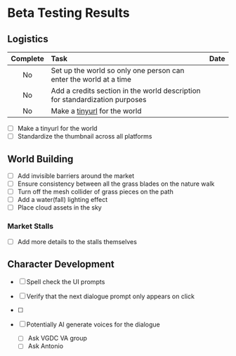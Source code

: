 # Beta Testing Results
## Logistics
| Complete | Task | Date
| :----: | :---- | ----- |
| No | Set up the world so only one person can enter the world at a time | |
| No | Add a credits section in the world description for standardization purposes | | 
| No | Make a <u>tinyurl</u> for the world | |

- [ ] Make a tinyurl for the world
- [ ] Standardize the thumbnail across all platforms
## World Building
- [ ] Add invisible barriers around the market
- [ ] Ensure consistency between all the grass blades on the nature walk
- [ ] Turn off the mesh collider of grass pieces on the path
- [ ] Add a water(fall) lighting effect
- [ ] Place cloud assets in the sky
### Market Stalls
- [ ] Add more details to the stalls themselves
## Character Development
- [ ] Spell check the UI prompts
- [ ] Verify that the next dialogue prompt only appears on click
- [ ] 


- [ ] Potentially AI generate voices for the dialogue
    - [ ] Ask VGDC VA group
    - [ ] Ask Antonio

